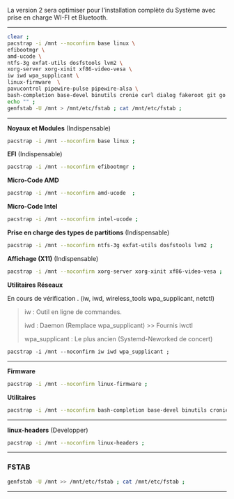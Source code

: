 La version 2 sera optimiser pour l'installation complète du Système avec prise en charge WI-FI et Bluetooth.


-------------------------------------------------------------------------------

```bash
clear ; 
pacstrap -i /mnt --noconfirm base linux \
efibootmgr \
amd-ucode \
ntfs-3g exfat-utils dosfstools lvm2 \
xorg-server xorg-xinit xf86-video-vesa \
iw iwd wpa_supplicant \
linux-firmware  \
pavucontrol pipewire-pulse pipewire-alsa \
bash-completion base-devel binutils cronie curl dialog fakeroot git go gnome-keyring lha lsb-release mtools nano openssh os-prober p7zip pacman-contrib neofetch ntp reflector samba smbclient sudo unzip zip wget ;
echo "" ;
genfstab -U /mnt > /mnt/etc/fstab ; cat /mnt/etc/fstab ;
```


-------------------------------------------------------------------------------


**Noyaux et Modules** (Indispensable)
```bash
pacstrap -i /mnt --noconfirm base linux ;
```

**EFI** (Indispensable)
```bash
pacstrap -i /mnt --noconfirm efibootmgr ;
```

**Micro-Code AMD**
``` bash
pacstrap -i /mnt --noconfirm amd-ucode  ;
```

**Micro-Code Intel**
```bash
pacstrap -i /mnt --noconfirm intel-ucode ;
``` 


**Prise en charge des types de partitions** (Indispensable)
```bash
pacstrap -i /mnt --noconfirm ntfs-3g exfat-utils dosfstools lvm2 ;
```

**Affichage (X11)** (Indispensable)
```bash
pacstrap -i /mnt --noconfirm xorg-server xorg-xinit xf86-video-vesa ;
```

**Utilitaires Réseaux** 

En cours de vérification . (iw, iwd, wireless_tools wpa_supplicant, netctl)

> iw             : Outil en ligne de commandes.
> 
> iwd            : Daemon (Remplace wpa_supplicant) >> Fournis iwctl
> 
> wpa_supplicant : Le plus ancien (Systemd-Neworked de concert)
> 

```
pacstrap -i /mnt --noconfirm iw iwd wpa_supplicant ;
```

-------------------------------------------------------------------------------
**Firmware**
```bash
pacstrap -i /mnt --noconfirm linux-firmware ;
```

**Utilitaires**
```bash
pacstrap -i /mnt --noconfirm bash-completion base-devel binutils cronie curl dialog fakeroot git go gnome-keyring lha lsb-release mtools nano openssh os-prober p7zip pacman-contrib neofetch ntp reflector samba smbclient sudo unzip zip wget ;
```

-------------------------------------------------------------------------------
**linux-headers** (Developper)
```bash
pacstrap -i /mnt --noconfirm linux-headers ;
```

--------------------------------------------------------------------------------
### FSTAB
```bash
genfstab -U /mnt >> /mnt/etc/fstab ; cat /mnt/etc/fstab ;
```
--------------------------------------------------------------------------------
